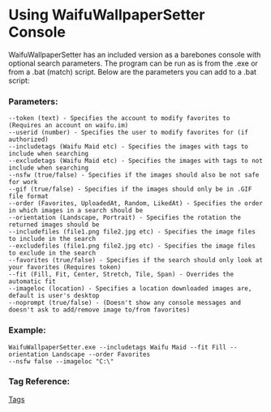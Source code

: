 # Using WaifuWallpaperSetter Console
WaifuWallpaperSetter has an included version as a barebones console with optional search parameters. The program can be run as is from the .exe or from a .bat (match) script. Below are the parameters you can add to a .bat script:

### Parameters:
```
--token (text) - Specifies the account to modify favorites to (Requires an account on waifu.im)
--userid (number) - Specifies the user to modify favorites for (if authorized)
--includetags (Waifu Maid etc) - Specifies the images with tags to include when searching 
--excludetags (Waifu Maid etc) - Specifies the images with tags to not include when searching
--nsfw (true/false) - Specifies if the images should also be not safe for work
--gif (true/false) - Specifies if the images should only be in .GIF file format
--order (Favorites, UploadedAt, Random, LikedAt) - Specifies the order in which images in a search should be
--orientation (Landscape, Portrait) - Specifies the rotation the returned images should be
--includefiles (file1.png file2.jpg etc) - Specifies the image files to include in the search
--excludefiles (file1.png file2.jpg etc) - Specifies the image files to exclude in the search
--favorites (true/false) - Specifies if the search should only look at your favorites (Requires token)
--fit (Fill, Fit, Center, Stretch, Tile, Span) - Overrides the automatic fit
--imageloc (location) - Specifies a location downloaded images are, default is user's desktop
--noprompt (true/false) - (Doesn't show any console messages and doesn't ask to add/remove image to/from favorites)
```

### Example:
```
WaifuWallpaperSetter.exe --includetags Waifu Maid --fit Fill --orientation Landscape --order Favorites 
--nsfw false --imageloc "C:\"
```

### Tag Reference:
[Tags](https://www.waifu.im/docs/#tags)